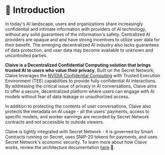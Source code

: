 # 🤝 Introduction

In today's AI landscape, users and organizations share increasingly confidential and intimate information with providers of AI technology, without any solid guarantees of the information's safety. Centralized AI providers are opaque and and have strong incentives to utilize user data for their benefit. The emerging decentralized AI industry also lacks guarantees of data protection, and user data may become available to unknown and uncontrolled parties.

**Claive is a  Decentralized Confidential Computing solution that brings trusted AI to users who value their privacy**. Built on the Secret Network, Claive leverages the [NVIDIA Confidential Computing](https://www.nvidia.com/en-us/data-center/solutions/confidential-computing/) with Trusted Execution Environment (TEE) capabilities to provide fully confidential AI interactions. By addressing the critical issue of privacy in AI conversations, Claive aims to offer a secure, decentralized platform where users can engage with AI models without fear of data leakage or unauthorized access.

In addition to protecting the contents of user conversations, Claive also protects the metadata on AI usage - all the users’ payments, access to specific models, and worker earnings are recorded by Secret Network contracts and not accessible to outside viewers.

Claive is tightly integrated with Secret Network - it is governed by Smart Contracts running on Secret, uses SNIP-20 tokens for payments, and uses Secret Network's economic security. To learn more about how Claive works, review the architecture documentation [here](https://docs.scrt.network/secret-network-documentation/claive-ai/architecture) :rocket:.

